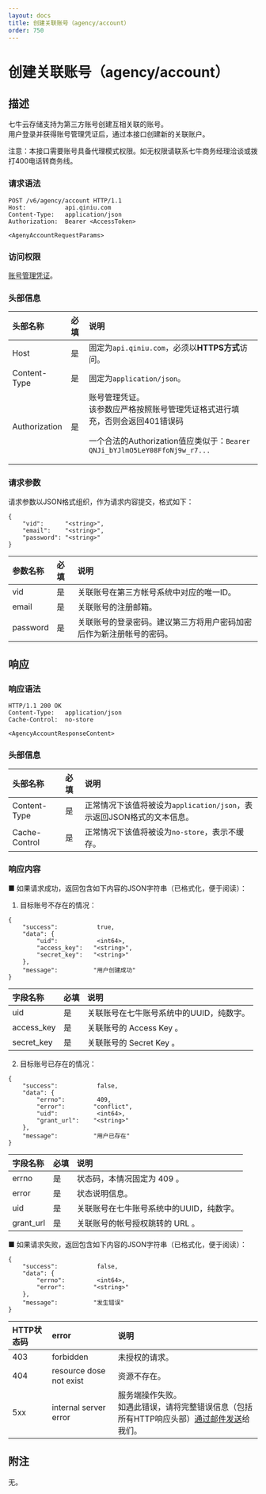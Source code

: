 ```yaml
---
layout: docs
title: 创建关联账号（agency/account）
order: 750
---
```


<a id="agency-account"></a>
# 创建关联账号（agency/account）

<a id="agency-account-description"></a>
## 描述

七牛云存储支持为第三方账号创建互相关联的账号。  
用户登录并获得账号管理凭证后，通过本接口创建新的关联账户。  

注意：本接口需要账号具备代理模式权限。如无权限请联系七牛商务经理洽谈或拨打400电话转商务线。  

<a id="agency-account-request-syntax"></a>
### 请求语法

```
POST /v6/agency/account HTTP/1.1
Host:           api.qiniu.com
Content-Type:   application/json
Authorization:  Bearer <AccessToken>

<AgenyAccountRequestParams>
```

<a id="agency-account-request-auth"></a>
### 访问权限

[账号管理凭证](../access-token.html#oauth-token-description)。

<a id="agency-account-request-headers"></a>
### 头部信息

头部名称      | 必填 | 说明
:------------ | :--- | :-----------------------------------
Host          | 是   | 固定为`api.qiniu.com`，必须以**HTTPS方式**访问。
Content-Type  | 是   | 固定为`application/json`。
Authorization | 是   | 账号管理凭证。<br>该参数应严格按照账号管理凭证格式进行填充，否则会返回401错误码<p>一个合法的Authorization值应类似于：`Bearer QNJi_bYJlmO5LeY08FfoNj9w_r7...`

<a id="agency-account-request-params"></a>
### 请求参数

请求参数以JSON格式组织，作为请求内容提交，格式如下：  

```
{
    "vid":      "<string>",
    "email":    "<string>",
    "password": "<string>"
}
```

参数名称      | 必填 | 说明
:------------ | :--- | :-----------------------------
vid           | 是   | 关联账号在第三方帐号系统中对应的唯一ID。
email         | 是   | 关联账号的注册邮箱。
password      | 是   | 关联账号的登录密码。建议第三方将用户密码加密后作为新注册帐号的密码。

<a id="agency-account-response"></a>
## 响应

<a id="agency-account-response-syntax"></a>
### 响应语法

```
HTTP/1.1 200 OK
Content-Type:   application/json
Cache-Control:  no-store

<AgencyAccountResponseContent>
```

<a id="agency-account-response-headers"></a>
### 头部信息

头部名称      | 必填  | 说明                              
:------------ | :---- | :----------------------------------------------------------------
Content-Type  | 是    | 正常情况下该值将被设为`application/json`，表示返回JSON格式的文本信息。
Cache-Control | 是    | 正常情况下该值将被设为`no-store`，表示不缓存。

<a id="agency-account-response-body"></a>
### 响应内容

■ 如果请求成功，返回包含如下内容的JSON字符串（已格式化，便于阅读）：  

1. 目标账号不存在的情况：  

```
{
    "success":           true,
    "data": {
        "uid":           <int64>,
        "access_key":   "<string>",
        "secret_key":   "<string>"
    },
    "message":          "用户创建成功"
}
```

字段名称      | 必填  | 说明                              
:------------ | :---- | :----------------------------------------------------------------
uid           | 是    | 关联账号在七牛账号系统中的UUID，纯数字。
access_key    | 是    | 关联账号的 Access Key 。
secret_key    | 是    | 关联账号的 Secret Key 。

2. 目标账号已存在的情况：

```
{
    "success":           false,
    "data": {
        "errno":         409,
        "error":        "conflict",
        "uid":           <int64>,
        "grant_url":    "<string>"
    },
    "message":          "用户已存在"
}
```

字段名称      | 必填  | 说明                              
:------------ | :---- | :----------------------------------------------------------------
errno         | 是    | 状态码，本情况固定为 409 。
error         | 是    | 状态说明信息。
uid           | 是    | 关联账号在七牛账号系统中的UUID，纯数字。
grant_url     | 是    | 关联账号的帐号授权跳转的 URL 。

■ 如果请求失败，返回包含如下内容的JSON字符串（已格式化，便于阅读）：  

```
{
    "success":           false,
    "data": {
        "errno":         <int64>,
        "error":        "<string>"
    },
    "message":          "发生错误"
}
```

<a id="agency-account-errors"></a>

HTTP状态码 | error                   | 说明
:--------- | :---------------------- | :-----------------
403        | forbidden               | 未授权的请求。
404        | resource dose not exist | 资源不存在。
5xx	       | internal server error   | 服务端操作失败。<br>如遇此错误，请将完整错误信息（包括所有HTTP响应头部）[通过邮件发送][sendBugReportHref]给我们。

<a id="agency-account-remarks"></a>
## 附注

无。

[sendBugReportHref]:    mailto:support@qiniu.com?subject=599错误日志     "发送错误报告"

